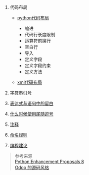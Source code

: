 1. 代码布局
    - [python代码布局](pythonCodeLayout.md)
        - 缩进
        - 代码行长度限制
        - 运算符前换行
        - 空白行
        - 导入
        - 定义字段  
        - 定义字段约束
        - 定义方法
          
    - [xml代码布局](./xmlCodeLayout.md)


2. [字符串引号](./stringQuotes.md)


3. [表达式与语句中的留白](./whitespaces.md)


4. [什么时候使用尾随逗号](./trailingCommas.md)


5. [注释](comments.md)


6. [命名规则](namingConventions.md)


7. [编程建议](programingRecomendations.md)



> 参考来源  
[Python Enhancement Proposals 8](https://www.python.org/dev/peps/pep-0008/)  
[Odoo 的源码风格](https://github.com/odoo/odoo)

